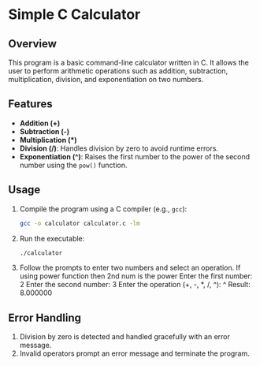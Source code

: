 # Simple C Calculator

## Overview

This program is a basic command-line calculator written in C. It allows the user to perform arithmetic operations such as addition, subtraction, multiplication, division, and exponentiation on two numbers.

## Features

- **Addition (+)**
- **Subtraction (-)**
- **Multiplication (*)**
- **Division (/)**: Handles division by zero to avoid runtime errors.
- **Exponentiation (^)**: Raises the first number to the power of the second number using the `pow()` function.

## Usage

1. Compile the program using a C compiler (e.g., `gcc`):
   ```bash
   gcc -o calculator calculator.c -lm

2. Run the executable:
   ```bash
   ./calculator

3. Follow the prompts to enter two numbers and select an operation.
    If using power function then 2nd num is the power
    Enter the first number: 2
    Enter the second number: 3
    Enter the operation (+, -, *, /, ^): ^
    Result: 8.000000

## Error Handling

1. Division by zero is detected and handled gracefully with an error message.
2. Invalid operators prompt an error message and terminate the program.

